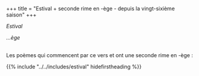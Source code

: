 +++
title = "Estival + seconde rime en -ège - depuis la vingt-sixième saison"
+++

_Estival_

_...ège_

 \
Les poèmes qui commencent par ce vers et ont une seconde rime en -ège :

{{% include "../../includes/estival" hidefirstheading %}}
